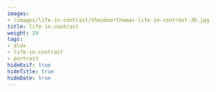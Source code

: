 ```yaml
---
images:
- /images/life-in-contrast/theodoorthomas-life-in-contrast-36.jpg
title: life-in-contrast
weight: 29
tags:
- alex
- life-in-contrast
- portrait
hideExif: true
hideTitle: true
hideDate: true
---
```

